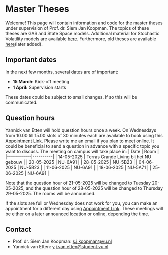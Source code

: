 # Master Theses
Welcome! This page will contain information and code for the master theses under supervision of Prof. dr. Siem Jan Koopman. The topics of these theses are GAS and State Space models. Additional material for Stochastic Volatility models are available [here](). Furthermore, old theses are available [here]()(later added).

## Important dates
In the next few months, several dates are of important:
- **15 March:** Kick-off meeting 
- **1 April:** Supervision starts

These dates could be subject to small changes. If so this will be communicated.

## Question hours
Yannick van Etten will hold question hours once a week. On Wednesdays from 10.00 till 15.00 slots of 30 minutes each are available to book using this [Appointment Link](https://calendar.notion.so/meet/yannick_v_etten/m3ad3kd3). Please write me an email if you plan to meet online. It could be beneficial to send a question in advance with a specific topic you want to discuss. The meeting on campus will take place in:
| Date       | Room     |
|------------|----------|
| 14-05-2025 | Terras Grande Living bij het NU gebouw  |
| 20-05-2025 | NU-6A91  |
| 28-05-2025 | NU-5B23  |
| 04-06-2025 | NU-5B23  |
| 11-06-2025 | NU-6A91  |
| 18-06-2025 | NU-5A71  |
| 25-06-2025 | NU-6A91  |

Note that the question hour of 21-05-2025 will be changed to Tuesday 20-05-2025, and the question hour of 28-05-2025 will be changed to Thursday 29-05-2025. The rooms will be announced.

If the slots are full or Wednesday does not work for you, you can make an appointment for a different day using [Appointment Link](https://calendar.notion.so/meet/yannick_v_etten/nn1nb3m1h). These meetings will be either on a later announced location or online, depending the time.


## Contact
- Prof. dr. Siem Jan Koopman: [s.j.koopman@vu.nl](mailto:s.j.koopman@vu.nl)
- Yannick van Etten: [y.j.van.etten@student.vu.nl](mailto:y.j.van.etten@student.vu.nl)

